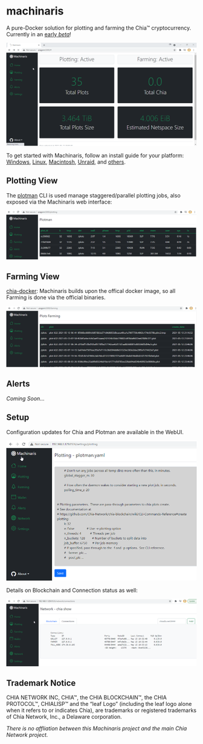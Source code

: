# machinaris

A pure-Docker solution for plotting and farming the Chia™ cryptocurrency.  Currently in an [early *beta*](https://github.com/users/guydavis/packages/container/package/machinaris)!

![Home](./docs/img/machinaris_home.png)

To get started with Machinaris, follow an install guide for your platform: [Windows](https://github.com/guydavis/machinaris/wiki/Windows), [Linux](https://github.com/guydavis/machinaris/wiki/Linux), [Macintosh](https://github.com/guydavis/machinaris/wiki/MacOS), [Unraid](https://github.com/guydavis/machinaris/wiki/Unraid), and [others](https://github.com/guydavis/machinaris/wiki/Generic).

## Plotting View

The [plotman](https://github.com/ericaltendorf/plotman) CLI is used manage staggered/parallel plotting jobs, also exposed via the Machinaris web interface:

![Plotting](./docs/img/machinaris_plotting.png)

## Farming View

[chia-docker](https://github.com/orgs/Chia-Network/packages/container/package/chia): Machinaris builds upon the offical docker image, so all Farming is done via the official binaries.

![Farming](./docs/img/machinaris_farming.png)

## Alerts

*Coming Soon...*

## Setup

Configuration updates for Chia and Plotman are available in the WebUI.  

![Connections](./docs/img/machinaris_settings.png)

Details on Blockchain and Connection status as well:

![Connections](./docs/img/machinaris_network.png)

## Trademark Notice
CHIA NETWORK INC, CHIA™, the CHIA BLOCKCHAIN™, the CHIA PROTOCOL™, CHIALISP™ and the “leaf Logo” (including the leaf logo alone when it refers to or indicates Chia), are trademarks or registered trademarks of Chia Network, Inc., a Delaware corporation.  

*There is no affliation between this Machinaris project and the main Chia Network project.*
